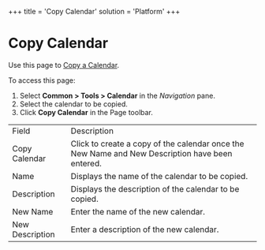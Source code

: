 +++
title = 'Copy Calendar'
solution = 'Platform'
+++

# Copy Calendar

<div class="use">

Use this page to [Copy a Calendar](../Use_Cases/Copy_a_Calendar.htm).

</div>

To access this page:

1.  Select <span style="font-weight: bold;">Common \> Tools \>
    Calendar</span> in the
    <span style="font-style: italic;">Navigation</span> pane.
2.  Select the calendar to be copied.
3.  Click <span style="font-weight: bold;">Copy Calendar</span> in the
    Page
toolbar.

|                 |                                                                                                 |
| --------------- | ----------------------------------------------------------------------------------------------- |
| Field           | Description                                                                                     |
| Copy Calendar   | Click to create a copy of the calendar once the New Name and New Description have been entered. |
| Name            | Displays the name of the calendar to be copied.                                                 |
| Description     | Displays the description of the calendar to be copied.                                          |
| New Name        | Enter the name of the new calendar.                                                             |
| New Description | Enter a description of the new calendar.                                                        |
